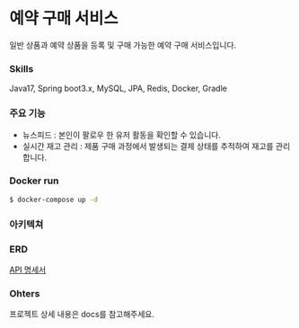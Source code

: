 # 예약 구매 서비스
일반 상품과 예약 상품을 등록 및 구매 가능한 예약 구매 서비스입니다.

### Skills
Java17, Spring boot3.x, MySQL, JPA, Redis, Docker, Gradle

### 주요 기능
- 뉴스피드 : 본인이 팔로우 한 유저 활동을 확인할 수 있습니다.
- 실시간 재고 관리 : 제품 구매 과정에서 발생되는 결제 상태를 추적하여 재고를 관리합니다.

### Docker run
```bash
$ docker-compose up -d
```

### 아키텍쳐
### ERD

[API 명세서](https://documenter.getpostman.com/view/19637355/2sA2r3b73R)

### Ohters
프로젝트 상세 내용은 docs를 참고해주세요.

